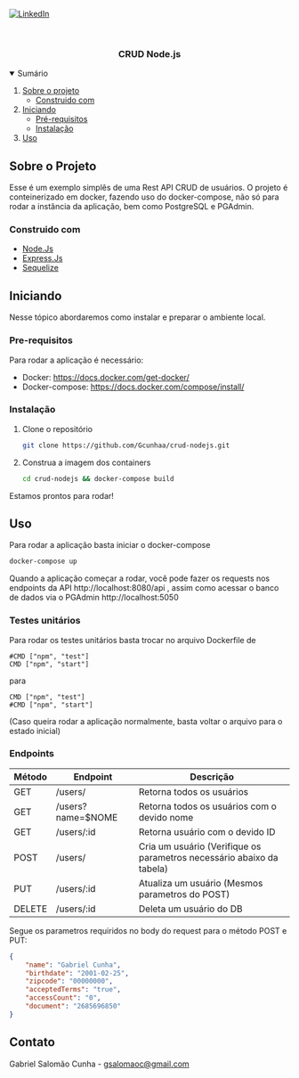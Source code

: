 <!-- PROJECT SHIELDS -->
<!--
*** I'm using markdown "reference style" links for readability.
*** Reference links are enclosed in brackets [ ] instead of parentheses ( ).
*** See the bottom of this document for the declaration of the reference variables
*** for contributors-url, forks-url, etc. This is an optional, concise syntax you may use.
*** https://www.markdownguide.org/basic-syntax/#reference-style-links
-->
[![LinkedIn][linkedin-shield]][linkedin-url]



<!-- PROJECT LOGO -->
<br />
<p align="center">

  <h3 align="center">CRUD Node.js</h3>




<!-- TABLE OF CONTENTS -->
<details open="open">
  <summary>Sumário</summary>
  <ol>
    <li>
      <a href="#sobre-o-projeto">Sobre o projeto</a>
      <ul>
        <li><a href="#construido-com">Construido com</a></li>
      </ul>
    </li>
    <li>
      <a href="#iniciando">Iniciando</a>
      <ul>
        <li><a href="#pre-requisitos">Pré-requisitos</a></li>
        <li><a href="#instalação">Instalação</a></li>
      </ul>
    </li>
    <li><a href="#uso">Uso</a></li>
  </ol>
</details>



<!-- ABOUT THE PROJECT -->
## Sobre o Projeto

Esse é um exemplo simplês de uma Rest API CRUD de usuários. O projeto é conteinerizado em docker, fazendo uso do docker-compose, não só para rodar a instância da aplicação, bem como PostgreSQL e PGAdmin.



### Construido com

* [Node.Js](https://nodejs.org/en/)
* [Express.Js](https://expressjs.com/pt-br/)
* [Sequelize](https://sequelize.org/master/)




<!-- GETTING STARTED -->
## Iniciando

Nesse tópico abordaremos como instalar e preparar o ambiente local.

### Pre-requisitos

Para rodar a aplicação é necessário:
* Docker: https://docs.docker.com/get-docker/
* Docker-compose: https://docs.docker.com/compose/install/

### Instalação

1. Clone o repositório
   ```sh
   git clone https://github.com/Gcunhaa/crud-nodejs.git
   ```
2. Construa a imagem dos containers
   ```sh
   cd crud-nodejs && docker-compose build
   ```

Estamos prontos para rodar!



<!-- USAGE EXAMPLES -->
## Uso

Para rodar a aplicação basta iniciar o docker-compose
```sh
docker-compose up
```

Quando a aplicação começar a rodar, você pode fazer os requests nos endpoints da API http://localhost:8080/api , assim como acessar o banco de dados via o PGAdmin http://localhost:5050  

### Testes unitários

Para rodar os testes unitários basta trocar no arquivo Dockerfile de

```docker
#CMD ["npm", "test"]
CMD ["npm", "start"]
```
para
```docker
CMD ["npm", "test"]
#CMD ["npm", "start"]
```
(Caso queira rodar a aplicação normalmente, basta voltar o arquivo para o estado inicial)

### Endpoints

Método | Endpoint | Descrição
--- | --- | ---
GET | /users/ | Retorna todos os usuários
GET | /users?name=$NOME | Retorna todos os usuários com o devido nome
GET | /users/:id | Retorna usuário com o devido ID
POST | /users/ | Cria um usuário (Verifique os parametros necessário abaixo da tabela)
PUT | /users/:id | Atualiza um usuário (Mesmos parametros do POST)
DELETE | /users/:id | Deleta um usuário do DB


Segue os parametros requiridos no body do request para o método POST e PUT:
```json
{
    "name": "Gabriel Cunha",
    "birthdate": "2001-02-25",
    "zipcode": "00000000",
    "acceptedTerms": "true",
    "accessCount": "0",
    "document": "2685696850"
}
```

## Contato

Gabriel Salomão Cunha - gsalomaoc@gmail.com




<!-- MARKDOWN LINKS & IMAGES -->
<!-- https://www.markdownguide.org/basic-syntax/#reference-style-links -->
[linkedin-shield]: https://img.shields.io/badge/-LinkedIn-black.svg?style=for-the-badge&logo=linkedin&colorB=555
[linkedin-url]: https://www.linkedin.com/in/gabriel-salom%C3%A3o-cunha-7b959a212/
[product-screenshot]: images/screenshot.png
